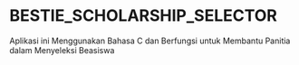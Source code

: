 # BESTIE_SCHOLARSHIP_SELECTOR
Aplikasi ini Menggunakan Bahasa C dan Berfungsi untuk Membantu Panitia dalam Menyeleksi Beasiswa
